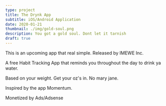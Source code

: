 ```yaml
---
type: project
title: The Drynk App
subtitle: iOS/Android Application
date: 2020-01-21
thumbnail: ./img/gold-soul.png
description: You got a gold soul. Dont let it tarnish
draft: true
---
```


This is an upcoming app that real simple. Released by IMEWE Inc.

A free Habit Tracking App that reminds you throughout the day to drink ya water.

Based on your weight. Get your oz's in. No mary jane.

Inspired by the app Momentum.

Monetized by Ads/Adsense

<!-- PICTURES OF THE APP UX/  -->
